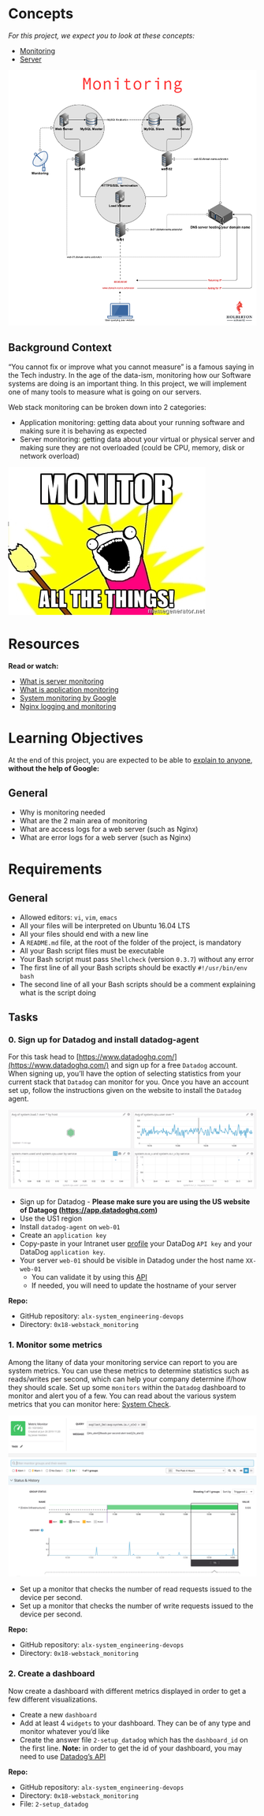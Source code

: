 # Concepts

*For this project, we expect you to look at these concepts:*

- [Monitoring](https://intranet.alxswe.com/concepts/13)
- [Server](https://intranet.alxswe.com/concepts/67)

![Monitoring](images/monitoring.png)

## Background Context

“You cannot fix or improve what you cannot measure” is a famous saying in the Tech industry. In the age of the data-ism, monitoring how our Software systems are doing is an important thing. In this project, we will implement one of many tools to measure what is going on our servers.

Web stack monitoring can be broken down into 2 categories:

- Application monitoring: getting data about your running software and making sure it is behaving as expected
- Server monitoring: getting data about your virtual or physical server and making sure they are not overloaded (could be CPU, memory, disk or network overload)

![Monitor All things](images/monitor_everything.jpg)

# Resources

**Read or watch:**
- [What is server monitoring](https://www.sumologic.com/glossary/server-monitoring/)
- [What is application monitoring](https://en.wikipedia.org/wiki/Application_performance_management)
- [System monitoring by Google](https://sre.google/sre-book/monitoring-distributed-systems/)
- [Nginx logging and monitoring](https://docs.nginx.com/nginx/admin-guide/monitoring/logging/)

# Learning Objectives
At the end of this project, you are expected to be able to [explain to anyone](https://fs.blog/feynman-learning-technique/), **without the help of Google:**

## General
- Why is monitoring needed
- What are the 2 main area of monitoring
- What are access logs for a web server (such as Nginx)
- What are error logs for a web server (such as Nginx)

# Requirements

## General
- Allowed editors: `vi`, `vim`, `emacs`
- All your files will be interpreted on Ubuntu 16.04 LTS
- All your files should end with a new line
- A `README.md` file, at the root of the folder of the project, is mandatory
- All your Bash script files must be executable
- Your Bash script must pass `Shellcheck` (version `0.3.7`) without any error
- The first line of all your Bash scripts should be exactly `#!/usr/bin/env bash`
- The second line of all your Bash scripts should be a comment explaining what is the script doing

## Tasks

### 0. Sign up for Datadog and install datadog-agent

For this task head to [https://www.datadoghq.com/](https://www.datadoghq.com/) and sign up for a free `Datadog` account. When signing up, you’ll have the option of selecting statistics from your current stack that `Datadog` can monitor for you. Once you have an account set up, follow the instructions given on the website to install the `Datadog` agent.

![Datadog](6b0ea6345a6375437845.png)

- Sign up for Datadog - **Please make sure you are using the US website of Datagog (https://app.datadoghq.com)**
- Use the US1 region
- Install `datadog-agent` on `web-01`
- Create an `application key`
- Copy-paste in your Intranet user [profile](https://intranet.alxswe.com/users/my_profile) your DataDog `API key` and your DataDog `application key`.
- Your server `web-01` should be visible in Datadog under the host name `XX-web-01`
	- You can validate it by using this [API](https://docs.datadoghq.com/api/latest/hosts/)
	- If needed, you will need to update the hostname of your server

**Repo:**
- GitHub repository: `alx-system_engineering-devops`
- Directory: `0x18-webstack_monitoring`

### 1. Monitor some metrics

Among the litany of data your monitoring service can report to you are system metrics. You can use these metrics to determine statistics such as reads/writes per second, which can help your company determine if/how they should scale. Set up some `monitors` within the `Datadog` dashboard to monitor and alert you of a few. You can read about the various system metrics that you can monitor here: [System Check](https://docs.datadoghq.com/integrations/system/).

![Monitor your resources](6a4551974aadc181e97a.png)

- Set up a monitor that checks the number of read requests issued to the device per second.
- Set up a monitor that checks the number of write requests issued to the device per second.

**Repo:**
- GitHub repository: `alx-system_engineering-devops`
- Directory: `0x18-webstack_monitoring`

### 2. Create a dashboard

Now create a dashboard with different metrics displayed in order to get a few different visualizations.

- Create a new `dashboard`
- Add at least 4 `widgets` to your dashboard. They can be of any type and monitor whatever you’d like
- Create the answer file `2-setup_datadog` which has the `dashboard_id` on the first line. **Note:** in order to get the id of your dashboard, you may need to use [Datadog’s API](https://docs.datadoghq.com/api/latest/)

**Repo:**
- GitHub repository: `alx-system_engineering-devops`
- Directory: `0x18-webstack_monitoring`
- File: `2-setup_datadog`
